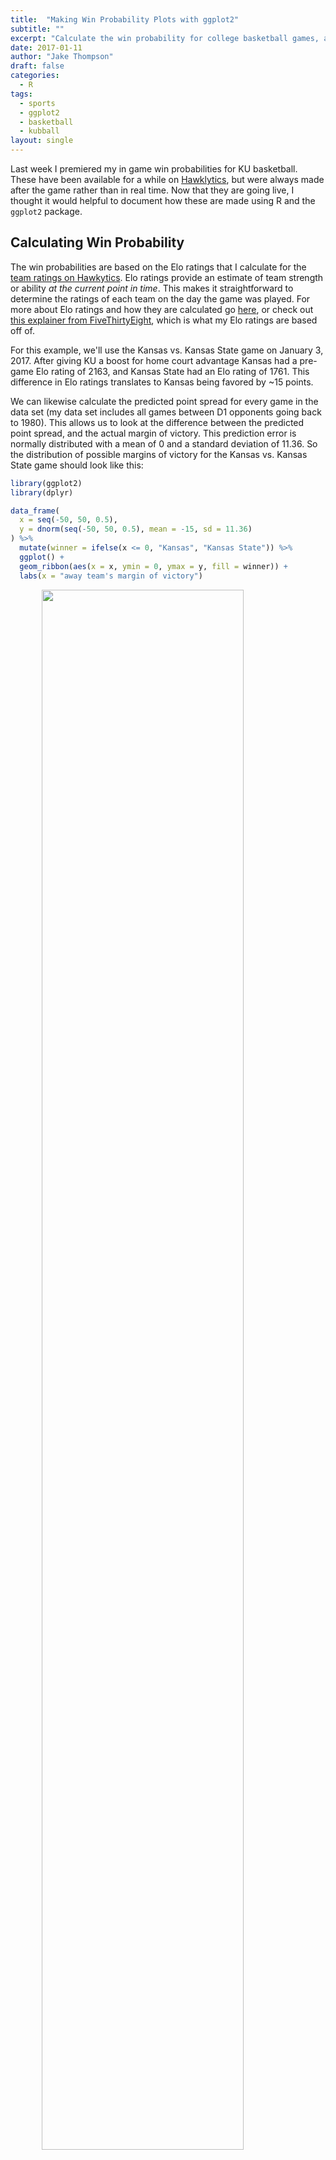 ```yaml
---
title:  "Making Win Probability Plots with ggplot2"
subtitle: ""
excerpt: "Calculate the win probability for college basketball games, and then make a plot."
date: 2017-01-11
author: "Jake Thompson"
draft: false
categories:
  - R
tags:
  - sports
  - ggplot2
  - basketball
  - kubball
layout: single
---
```




Last week I premiered my in game win probabilities for KU basketball. These have been available for a while on [Hawklytics](http://www.hawklytics.com/winprob17), but were always made after the game rather than in real time. Now that they are going live, I thought it would helpful to document how these are made using R and the `ggplot2` package.


## Calculating Win Probability

The win probabilities are based on the Elo ratings that I calculate for the [team ratings on Hawkytics](http://www.hawklytics.com/). Elo ratings provide an estimate of team strength or ability *at the current point in time*. This makes it straightforward to determine the ratings of each team on the day the game was played. For more about Elo ratings and how they are calculated go [here](https://en.wikipedia.org/wiki/Elo_rating_system), or check out [this explainer from FiveThirtyEight](http://fivethirtyeight.com/features/how-we-calculate-nba-elo-ratings/), which is what my Elo ratings are based off of.

For this example, we'll use the Kansas vs. Kansas State game on January 3, 2017. After giving KU a boost for home court advantage Kansas had a pre-game Elo rating of 2163, and Kansas State had an Elo rating of 1761. This difference in Elo ratings translates to Kansas being favored by ~15 points.

We can likewise calculate the predicted point spread for every game in the data set (my data set includes all games between D1 opponents going back to 1980). This allows us to look at the difference between the predicted point spread, and the actual margin of victory. This prediction error is normally distributed with a mean of 0 and a standard deviation of 11.36. So the distribution of possible margins of victory for the Kansas vs. Kansas State game should look like this:


```r
library(ggplot2)
library(dplyr)

data_frame(
  x = seq(-50, 50, 0.5),
  y = dnorm(seq(-50, 50, 0.5), mean = -15, sd = 11.36)
) %>%
  mutate(winner = ifelse(x <= 0, "Kansas", "Kansas State")) %>%
  ggplot() +
  geom_ribbon(aes(x = x, ymin = 0, ymax = y, fill = winner)) +
  labs(x = "away team's margin of victory")
```

<img src="{{< blogdown/postref >}}index_files/figure-html/initial_dist-1.png" width="80%" style="display: block; margin: auto;" />

The distribution peaks at -15, which is what we calculated as the most likely outcome. By convention, point spreads are given in terms of the home team, and a negative point spread means that team is the favorite. Because this game was played at Kansas, the point spread is **Kansas -15**. If the game were being played at Kansas State, the point spread would be written as **Kansas State + 15**. Because of this a negative margin of victory indicates a win for the home team. Therefore, a negative margin of victory is associated with Kansas winning, and a positive margin of victory is associated with Kansas State winning. To get the probability of Kansas winning, we can simply look at the proportion of the curve that is less than zero.


```r
pnorm(0, mean = -15, sd = 11.36, lower.tail = TRUE)
#> [1] 0.906653
```

So at the beginning of the game, we estimate Kansas to have a 90.7% chance of winning. As the game progresses, we calculate win probability in the exact same way, we just have to adjust for the current score and the amount of time remaining[^1]. The mean of the distribution gets defined as so that as the game progresses, the point spread gets less weight, and the current margin get more weight.

`$$\begin{equation}
\mu = \left(point\_spread\  \times\ \frac{minutes\_remain}{40}\right) + \left(margin \times \frac{minutes\_played}{40}\right)
\end{equation}$$`

Similarly, the standard deviation is adjusted so that the distribution gets more narrow as the game progresses.

`$$\begin{equation}
\sigma = \frac{11.36}{\sqrt{\frac{40}{minutes\_remain}}}
\end{equation}$$`

As the time remaining approaches 0, the denominator increases, making the standard deviation smaller and smaller.

[^1]: For details on the where these formulas come from, see Wayne Winston's book, *[Mathletics](https://www.amazon.com/Mathletics-Gamblers-Enthusiasts-Mathematics-Basketball/dp/0691154589)*, and [Neil Paine's explainer](http://www.footballperspective.com/the-biggest-quarter-by-quarter-comebacks-since-1978/).

The only we need at this point is the score at each moment of the game, in order to calculate the mean and standard deviation. To get this information, we can scrape play-by-play data from the web.


## Scraping Play-By-Play Data

There are many places we could scrape play-by-play information from, and many different packages we could use, but I'll use the `rvest` package to scrape play-by-play data from [ESPN](http://www.espn.com/). With `rvest`, getting the data from ESPN is fairly straightforward.


```r
library(rvest)

game_data <- read_html("http://www.espn.com/mens-college-basketball/playbyplay?gameId=400916199")
tables <- html_nodes(game_data, css = "table")
tables <- html_table(tables, fill = TRUE)
```

The data we want is in tables 2 and 3, so we can select those and do some formatting.


```r
half_1 <- tables[[2]]
colnames(half_1) <- make.names(colnames(half_1))
half_1 <- half_1 %>%
  mutate(
    minute = gsub(":.*", "", time) %>% as.numeric(),
    second = gsub(".*:", "", time) %>% as.numeric(),
    min_played = (20 - (minute + (second / 60))),
    min_remain = 40 - min_played,
    SCORE = gsub(" ", "", SCORE),
    away_score = gsub("-.*", "", SCORE) %>% as.numeric(),
    home_score = gsub(".*-", "", SCORE) %>% as.numeric(),
    period = "H1"
  ) %>%
  select(period, minute, second, min_played, min_remain, away_score,
    home_score, play = PLAY)

half_2 <- tables[[3]]
colnames(half_2) <- make.names(colnames(half_2))
half_2 <- half_2 %>%
  mutate(
    minute = gsub(":.*", "", time) %>% as.numeric(),
    second = gsub(".*:", "", time) %>% as.numeric(),
    min_played = 20 + (20 - (minute + (second / 60))),
    min_remain = 40 - min_played,
    SCORE = gsub(" ", "", SCORE),
    away_score = gsub("-.*", "", SCORE) %>% as.numeric(),
    home_score = gsub(".*-", "", SCORE) %>% as.numeric(),
    period = "H2"
  ) %>%
  select(period, minute, second, min_played, min_remain, away_score,
    home_score, play = PLAY)

full_pbp <- bind_rows(list(half_1, half_2))
```






```r
full_pbp
#> # A tibble: 336 × 8
#>    period minute second min_played min_remain away_score home_score play        
#>    <chr>   <dbl>  <dbl>      <dbl>      <dbl>      <dbl>      <dbl> <chr>       
#>  1 H1         20      0      0           40            0          0 Jump Ball w…
#>  2 H1         19     50      0.167       39.8          0          0 Devonte' Gr…
#>  3 H1         19     50      0.167       39.8          0          0 Landen Luca…
#>  4 H1         19     43      0.283       39.7          0          2 Josh Jackso…
#>  5 H1         19     27      0.550       39.4          0          2 Kamau Stoke…
#>  6 H1         19     27      0.550       39.4          0          2 Frank Mason…
#>  7 H1         19     12      0.800       39.2          0          2 Devonte' Gr…
#>  8 H1         19     12      0.800       39.2          0          2 Dean Wade D…
#>  9 H1         18     48      1.2         38.8          2          2 Wesley Iwun…
#> 10 H1         18     33      1.45        38.6          2          2 Devonte' Gr…
#> # … with 326 more rows
```

Now we can create a data frame of all possible time points in the game, and fill in the scores.


```r
library(tidyr)

minute <- 0:40
second <- 0:59
full_game <- crossing(minute, second) %>%
  arrange(desc(minute), desc(second)) %>%
  mutate(min_remain = minute + (second / 60), min_played = 40 - min_remain,
    home = 0, away = 0) %>%
  filter(min_remain <= 40)

for (i in seq_len(nrow(full_pbp))) {
  cur_time <- round(full_pbp$min_remain[i], digits = 2)
  cur_row <- which(round(full_game$min_remain, digits = 2) == cur_time)
  full_game$home[cur_row:nrow(full_game)] <- full_pbp$home_score[i]
  full_game$away[cur_row:nrow(full_game)] <- full_pbp$away_score[i]
}
```

Now that we have the data we want in a workable form, we can move on to calculating the win probabilities and creating the plot.


## Plotting the Win Probabilities

The first thing we have to do is calculate the mean and standard deviation of the distribution at every second of the game, and the corresponding win probability.


```r
full_game <- full_game %>%
  mutate(
    away_margin = away - home,
    mean = (-15 * (min_remain / 40)) + (away_margin * (min_played / 40)),
    sd = 11.36 / sqrt(40 / min_remain),
    home_winprob = pnorm(0, mean = mean, sd = sd, lower.tail = TRUE),
    away_winprob = 1 - home_winprob
  )
full_game
#> # A tibble: 2,401 x 11
#>    minute second min_remain min_played  home  away away_margin  mean    sd
#>     <int>  <int>      <dbl>      <dbl> <dbl> <dbl>       <dbl> <dbl> <dbl>
#>  1     40      0       40       0          0     0           0 -15    11.4
#>  2     39     59       40.0     0.0167     0     0           0 -15.0  11.4
#>  3     39     58       40.0     0.0333     0     0           0 -15.0  11.4
#>  4     39     57       40.0     0.0500     0     0           0 -15.0  11.4
#>  5     39     56       39.9     0.0667     0     0           0 -15.0  11.4
#>  6     39     55       39.9     0.0833     0     0           0 -15.0  11.3
#>  7     39     54       39.9     0.1        0     0           0 -15.0  11.3
#>  8     39     53       39.9     0.117      0     0           0 -15.0  11.3
#>  9     39     52       39.9     0.133      0     0           0 -15.0  11.3
#> 10     39     51       39.8     0.150      0     0           0 -14.9  11.3
#> # … with 2,391 more rows, and 2 more variables: home_winprob <dbl>,
#> #   away_winprob <dbl>
```

We can then put the data into long format using the `gather` function from the `tidyr` package, and plot the probabilities!


```r
full_game %>%
  gather(team, winprob, home_winprob:away_winprob) %>%
  ggplot(aes(x = min_played, y = winprob, color = team)) +
  geom_line()
```

<img src="{{< blogdown/postref >}}index_files/figure-html/winprob_plot-1.png" width="80%" style="display: block; margin: auto;" />

Looks pretty good! We can see that even though Kansas wasn't leading on the score board the whole game, they were always favored to win. Although Kansas State was able to make it close at the end of the game. Now we can add some formatting to make it look prettier.


```r
full_game %>%
  gather(team, winprob, home_winprob:away_winprob) %>%
  ggplot(aes(x = min_played, y = winprob, color = team)) +
  geom_line(size = 1) +
  scale_color_manual(values = c("#512888", "#0051BA"),
    labels = c("Kansas State", "Kansas")) +
  geom_hline(aes(yintercept = 0.5), color = "#000000", linetype = "dashed",
    size = 1) +
  scale_y_continuous(limits = c(0, 1), breaks = seq(0, 1, by = 0.1),
    labels = paste0(seq(0, 100, by = 10), "%")) +
  scale_x_continuous(limits = c(0, 40), breaks = seq(0, 40, 4),
    labels = paste0(seq(40, 0, -4))) +
  labs(y = "Win Probability", x = "Minutes Remaining") +
  theme_minimal() +
  theme(legend.position = "bottom", legend.title = element_blank())
```

<img src="{{< blogdown/postref >}}index_files/figure-html/final_plot-1.png" width="80%" style="display: block; margin: auto;" />

And there you have our final product! For future Kansas games, I will be [tweeting out](https://twitter.com/jakethomp) real time win probability graphs, and as always, previous games can be found on [Hawklytics](http://www.hawklytics.com/winprob17).


## Bonus: Animate the Plots

We could go one step further and animate the win probability plot using David Robinson's [`gganimate`](https://github.com/dgrtwo/gganimate) package. Our code looks the same, except we add a `frame` aesthetic and the `gg_animate` function at the end.


```r
library(gganimate)

p <- full_game %>%
  filter(second %% 20 == 0) %>%
  gather(team, winprob, home_winprob:away_winprob) %>%
  ggplot(aes(x = min_played, y = winprob, color = team, frame = min_played)) +
  geom_line(aes(cumulative = TRUE), size = 1) +
  scale_color_manual(values = c("#512888", "#0051BA"),
    labels = c("Kansas State", "Kansas")) +
  geom_hline(aes(yintercept = 0.5), color = "#000000", linetype = "dashed",
    size = 1) +
  scale_y_continuous(limits = c(0, 1), breaks = seq(0, 1, by = 0.1),
    labels = paste0(seq(0, 100, by = 10), "%")) +
  scale_x_continuous(limits = c(0, 40), breaks = seq(0, 40, 4),
    labels = paste0(seq(40, 0, -4))) +
  labs(y = "Win Probability", x = "Minutes Remaining") +
  theme_minimal() +
  theme(legend.position = "bottom", legend.title = element_blank())

gganimate(p, interval = 0.2, title_frame = FALSE)
```

![](https://media.giphy.com/media/7IQfZhaqM16M4d08cy/giphy.gif)

We could also animate the distribution to show exactly how the distribution is changing as we alter the mean and standard deviation.


```r
library(purrr)

dist <- full_game %>%
  filter(second %% 20 == 0) %>%
  select(min_played, mean, sd) %>%
  as.list() %>%
  pmap_df(.l = ., .f = function(min_played, mean, sd) {
    data_frame(
      min_played = min_played,
      x = seq(-50, 50, 0.5),
      y = dnorm(seq(-50, 50, 0.5), mean = mean, sd = sd)
    ) %>%
      mutate(winner = ifelse(x <= 0, "home_win", "away_win"))
  }) %>%
  mutate(min_played = round(min_played, digits = 2))

d <- ggplot(dist, aes(frame = min_played)) +
  geom_ribbon(aes(x = x, ymin = 0, ymax = y, fill = winner)) +
  scale_fill_manual(values = c("#512888", "#0051BA"),
    labels = c("Kansas State", "Kansas")) +
  scale_x_continuous(breaks = seq(-50, 50, 10)) +
  labs(x = "Kansas State Margin of Victory", title = "Minutes Played: ") +
  theme_minimal() +
  theme(legend.position = "bottom", legend.title = element_blank())

gganimate(d, interval = 0.2)
```

![](https://media.giphy.com/media/H2OfDY5IQfNyrCYuJM/giphy.gif)

## Limitations

There are several limitations to the way these win probabilities are calculated. First, the calculations assume that each team has a 50% chance of winning if the game goes into overtime. This is entirely accurate, as a team favored before the game would still be favored in overtime (but not by as much). Secondly, I don't factor in who has possession of the ball. For example, if a team is down by 1 with 25 seconds to go and the ball, the model probably underestimates their chance of winning. In reality, when calculating the mean of the distribution, expected points on the current possession should be factored into the current margin. However, this model provides a nice starting place, and I think provides a pretty good general idea of how a teams probability of winning changed throughout the game.
